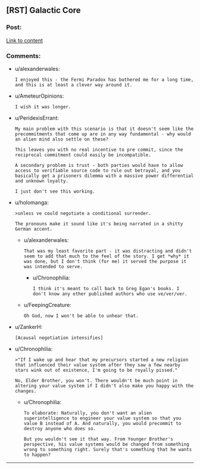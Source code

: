## [RST] Galactic Core

### Post:

[Link to content]()

### Comments:

- u/alexanderwales:
  ```
  I enjoyed this - the Fermi Paradox has bothered me for a long time, and this is at least a clever way around it.
  ```

- u/AmeteurOpinions:
  ```
  I wish it was longer.
  ```

- u/PeridexisErrant:
  ```
  My main problem with this scenario is that it doesn't seem like the precommitments that come up are in any way fundamental - why would an alien mind also settle on these?

  This leaves you with no real incentive to pre commit, since the reciprocal commitment could easily be incompatible.  

  A secondary problem is trust - both parties would have to allow access to verifiable source code to rule out betrayal, and you basically get a prisoners dilemma with a massive power differential and unknown loyalty.  

  I just don't see this working.
  ```

- u/holomanga:
  ```
  >unless ve could negotiate a conditional surrender.

  The pronouns make it sound like it's being narrated in a shitty German accent.
  ```

  - u/alexanderwales:
    ```
    That was my least favorite part - it was distracting and didn't seem to add that much to the feel of the story. I get *why* it was done, but I don't think (for me) it served the purpose it was intended to serve.
    ```

    - u/Chronophilia:
      ```
      I think it's meant to call back to Greg Egan's books. I don't know any other published authors who use ve/ver/ver.
      ```

  - u/FeepingCreature:
    ```
    Oh God, now I won't be able to unhear that.
    ```

- u/ZankerH:
  ```
  [Acausal negotiation intensifies]
  ```

- u/Chronophilia:
  ```
  >"If I wake up and hear that my precursors started a new religion that influenced their value system after they saw a few nearby stars wink out of existence, I'm going to be royally pissed."

  No, Elder Brother, you won't. There wouldn't be much point in altering your value system if I didn't also make you happy with the changes.
  ```

  - u/Chronophilia:
    ```
    To elaborate: Naturally, you don't want an alien superintelligence to engineer your value system so that you value B instead of A. And naturally, you would precommit to destroy anyone who does so.

    But you wouldn't see it that way. From Younger Brother's perspective, his value systems would be changed from something wrong to something right. Surely that's something that he wants to happen?
    ```

---


